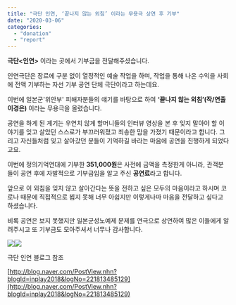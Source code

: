 ```yaml
---
title: "극단 인연, ‘끝나지 않는 외침’ 이라는 무용극 상연 후 기부"
date: "2020-03-06"
categories: 
  - "donation"
  - "report"
---
```


**극단<인연>** 이라는 곳에서 기부금을 전달해주셨습니다.

인연극단은 장르에 구분 없이 열정적인 예술 작업을 하며, 작업을 통해 나온 수익을 사회에 전액 기부하는 자선 기부 공연 단체 극단이라고 하는데요.

이번에 일본군'위안부' 피해자분들의 얘기를 바탕으로 하여 **‘끝나지 않는 외침’(작/연출 이경은)** 이라는 무용극을 올렸습니다.

공연을 하게 된 계기는 우연치 않게 할머니들의 인터뷰 영상을 본 후 잊지 말아야 할 이야기를 잊고 살았던 스스로가 부끄러워졌고 죄송한 맘을 가졌기 때문이라고 합니다. 그리고 자신들처럼 잊고 살아갔던 분들이 기억하길 바라는 마음에 공연을 진행하게 되었다고요.

이번에 정의기억연대에 기부한 **351,000원**은 사전에 금액을 측정한게 아니라, 관객분들이 공연 후에 자발적으로 기부금임을 알고 주신 **공연료**라고 합니다.

앞으로 이 외침을 잊지 않고 살아간다는 뜻을 전하고 싶은 모두의 마음이라고 하시며 코로나 때문에 직접적으로 뵙지 못해 너무 아쉽지만 이렇게나마 마음을 전달하고 싶다고 하셨습니다.

비록 공연은 보지 못했지만 일본군성노예제 문제를 연극으로 상연하여 많은 이들에게 알려주시고 또 기부금도 모아주셔서 너무나 감사합니다.

![](https://r2.womenandwar.net/2020/03/끝나지않는외침포스터.png)![](https://r2.womenandwar.net/2020/03/KakaoTalk_20200217_082050268_08.jpg)

극단 인연 블로그 참조

[http://blog.naver.com/PostView.nhn?blogId=inplay2018&logNo=221813485129](http://blog.naver.com/PostView.nhn?blogId=inplay2018&logNo=221813485129)
